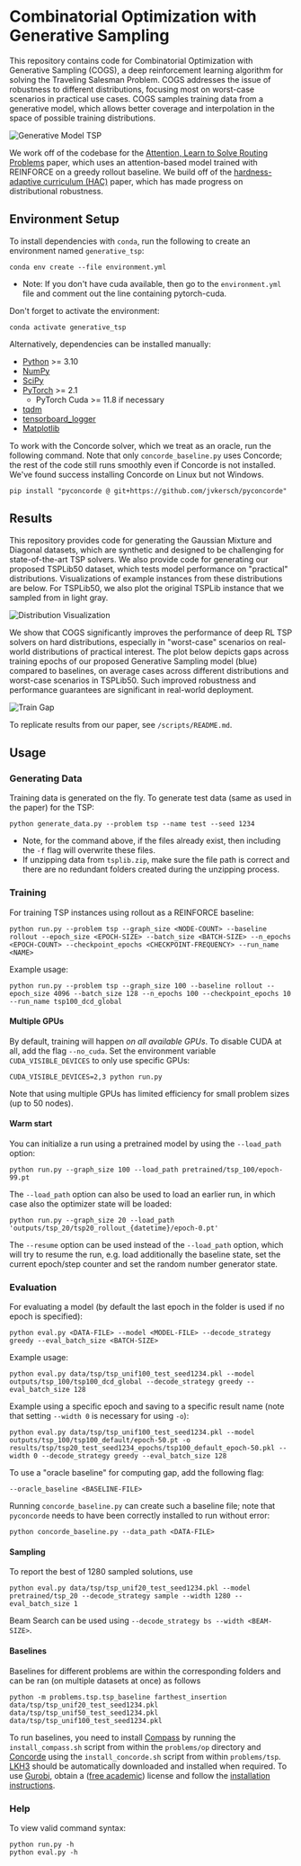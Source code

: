 # Combinatorial Optimization with Generative Sampling

This repository contains code for Combinatorial Optimization with Generative Sampling (COGS), a deep reinforcement learning algorithm for solving the Traveling Salesman Problem. COGS addresses the issue of robustness to different distributions, focusing most on worst-case scenarios in practical use cases. COGS samples training data from a generative model, which allows better coverage and interpolation in the space of possible training distributions.

![Generative Model TSP](images/generative_tsp_architecture.png)

We work off of the codebase for the [Attention, Learn to Solve Routing Problems](https://openreview.net/forum?id=ByxBFsRqYm) paper, which uses an attention-based model trained with REINFORCE on a greedy rollout baseline. We build off of the [hardness-adaptive curriculum (HAC)](https://arxiv.org/abs/2204.03236) paper, which has made progress on distributional robustness.

## Environment Setup

To install dependencies with `conda`, run the following to create an environment named `generative_tsp`:

```
conda env create --file environment.yml
```

* Note: If you don't have cuda available, then go to the `environment.yml` file and comment out the line containing pytorch-cuda. 

Don't forget to activate the environment:

```
conda activate generative_tsp
```

Alternatively, dependencies can be installed manually:
* [Python](https://www.python.org/) >= 3.10
* [NumPy](https://numpy.org/)
* [SciPy](https://scipy.org/)
* [PyTorch](https://pytorch.org/) >= 2.1
    * PyTorch Cuda >= 11.8 if necessary
* [tqdm](https://tqdm.github.io/)
* [tensorboard_logger](https://github.com/TeamHG-Memex/tensorboard_logger)
* [Matplotlib](https://matplotlib.org/)

To work with the Concorde solver, which we treat as an oracle, run the following command. Note that only `concorde_baseline.py` uses Concorde; the rest of the code still runs smoothly even if Concorde is not installed. We've found success installing Concorde on Linux but not Windows.

```
pip install "pyconcorde @ git+https://github.com/jvkersch/pyconcorde"
```

## Results

This repository provides code for generating the Gaussian Mixture and Diagonal datasets, which are synthetic and designed to be challenging for state-of-the-art TSP solvers. We also provide code for generating our proposed TSPLib50 dataset, which tests model performance on "practical" distributions. Visualizations of example instances from these distributions are below. For TSPLib50, we also plot the original TSPLib instance that we sampled from in light gray.

![Distribution Visualization](images/distribution_test_visualization.png)

We show that COGS significantly improves the performance of deep RL TSP solvers on hard distributions, especially in "worst-case" scenarios on real-world distributions of practical interest. The plot below depicts gaps across training epochs of our proposed Generative Sampling model (blue) compared to baselines, on average cases across different distributions and worst-case scenarios in TSPLib50. Such improved robustness and performance guarantees are significant in real-world deployment.

![Train Gap](images/train_gap.png)

To replicate results from our paper, see `/scripts/README.md`.

## Usage

### Generating Data

Training data is generated on the fly. To generate test data (same as used in the paper) for the TSP:
```
python generate_data.py --problem tsp --name test --seed 1234
```

* Note, for the command above, if the files already exist, then including the `-f` flag will overwrite these files. 
* If unzipping data from `tsplib.zip`, make sure the file path is correct and there are no redundant folders created during the unzipping process. 

### Training

For training TSP instances using rollout as a REINFORCE baseline:
```
python run.py --problem tsp --graph_size <NODE-COUNT> --baseline rollout --epoch_size <EPOCH-SIZE> --batch_size <BATCH-SIZE> --n_epochs <EPOCH-COUNT> --checkpoint_epochs <CHECKPOINT-FREQUENCY> --run_name <NAME>
```

Example usage:
```
python run.py --problem tsp --graph_size 100 --baseline rollout --epoch_size 4096 --batch_size 128 --n_epochs 100 --checkpoint_epochs 10 --run_name tsp100_dcd_global
```

#### Multiple GPUs
By default, training will happen *on all available GPUs*. To disable CUDA at all, add the flag `--no_cuda`. 
Set the environment variable `CUDA_VISIBLE_DEVICES` to only use specific GPUs:
```
CUDA_VISIBLE_DEVICES=2,3 python run.py 
```
Note that using multiple GPUs has limited efficiency for small problem sizes (up to 50 nodes).

#### Warm start
You can initialize a run using a pretrained model by using the `--load_path` option:
```
python run.py --graph_size 100 --load_path pretrained/tsp_100/epoch-99.pt
```

The `--load_path` option can also be used to load an earlier run, in which case also the optimizer state will be loaded:
```
python run.py --graph_size 20 --load_path 'outputs/tsp_20/tsp20_rollout_{datetime}/epoch-0.pt'
```

The `--resume` option can be used instead of the `--load_path` option, which will try to resume the run, e.g. load additionally the baseline state, set the current epoch/step counter and set the random number generator state.

### Evaluation

For evaluating a model (by default the last epoch in the folder is used if no epoch is specified):
```
python eval.py <DATA-FILE> --model <MODEL-FILE> --decode_strategy greedy --eval_batch_size <BATCH-SIZE>
```

Example usage:
```
python eval.py data/tsp/tsp_unif100_test_seed1234.pkl --model outputs/tsp_100/tsp100_dcd_global --decode_strategy greedy --eval_batch_size 128
```

Example using a specific epoch and saving to a specific result name (note that setting `--width 0` is necessary for using `-o`):
```
python eval.py data/tsp/tsp_unif100_test_seed1234.pkl --model outputs/tsp_100/tsp100_default/epoch-50.pt -o results/tsp/tsp20_test_seed1234_epochs/tsp100_default_epoch-50.pkl --width 0 --decode_strategy greedy --eval_batch_size 128
```

To use a "oracle baseline" for computing gap, add the following flag:

```
--oracle_baseline <BASELINE-FILE>
```

Running `concorde_baseline.py` can create such a baseline file; note that `pyconcorde` needs to have been correctly installed to run without error:

```
python concorde_baseline.py --data_path <DATA-FILE>
```

#### Sampling
To report the best of 1280 sampled solutions, use
```
python eval.py data/tsp/tsp_unif20_test_seed1234.pkl --model pretrained/tsp_20 --decode_strategy sample --width 1280 --eval_batch_size 1
```
Beam Search can be used using `--decode_strategy bs --width <BEAM-SIZE>`.

#### Baselines
Baselines for different problems are within the corresponding folders and can be ran (on multiple datasets at once) as follows
```
python -m problems.tsp.tsp_baseline farthest_insertion data/tsp/tsp_unif20_test_seed1234.pkl data/tsp/tsp_unif50_test_seed1234.pkl data/tsp/tsp_unif100_test_seed1234.pkl
```
To run baselines, you need to install [Compass](https://github.com/bcamath-ds/compass) by running the `install_compass.sh` script from within the `problems/op` directory and [Concorde](http://www.math.uwaterloo.ca/tsp/concorde.html) using the `install_concorde.sh` script from within `problems/tsp`. [LKH3](http://akira.ruc.dk/~keld/research/LKH-3/) should be automatically downloaded and installed when required. To use [Gurobi](http://www.gurobi.com), obtain a ([free academic](http://www.gurobi.com/registration/academic-license-reg)) license and follow the [installation instructions](https://www.gurobi.com/documentation/8.1/quickstart_windows/installing_the_anaconda_py.html).

### Help

To view valid command syntax:
```
python run.py -h
python eval.py -h
```
